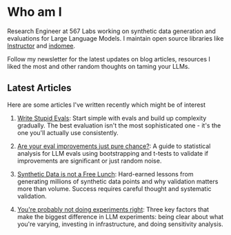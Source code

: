 # Who am I

Research Engineer at 567 Labs working on synthetic data generation and evaluations for Large Language Models. I maintain open source libraries like [Instructor](https://github.com/instructor-ai/instructor) and [indomee](https://github.com/ivanleomk/indomee).

Follow my newsletter for the latest updates on blog articles, resources I liked the most and other random thoughts on taming your LLMs.

## Latest Articles

Here are some articles I've written recently which might be of interest

1. [Write Stupid Evals](./blog/posts/write-stupid-evals.md): Start simple with evals and build up complexity gradually. The best evaluation isn't the most sophisticated one - it's the one you'll actually use consistently.

2. [Are your eval improvements just pure chance?](./blog/posts/report-error-bars.md): A guide to statistical analysis for LLM evals using bootstrapping and t-tests to validate if improvements are significant or just random noise.

3. [Synthetic Data is not a Free Lunch](./blog/posts/synthetic-data-is-not-a-free-lunch.md): Hard-earned lessons from generating millions of synthetic data points and why validation matters more than volume. Success requires careful thought and systematic validation.

4. [You're probably not doing experiments right](./blog/posts/running-better-experiments.md): Three key factors that make the biggest difference in LLM experiments: being clear about what you're varying, investing in infrastructure, and doing sensitivity analysis.

<script async data-uid="b184c2f91e" src="https://ivan-leo.kit.com/b184c2f91e/index.js"></script>
